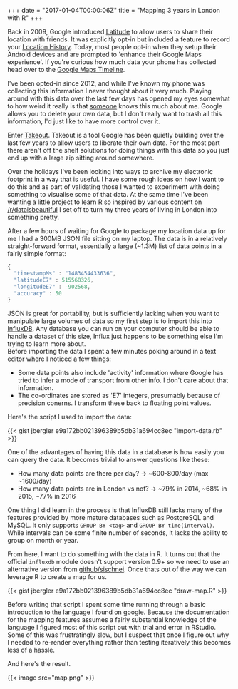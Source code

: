 +++
date = "2017-01-04T00:00:06Z"
title = "Mapping 3 years in London with R"
+++

Back in 2009, Google introduced [Latitude](https://en.wikipedia.org/wiki/Google_Latitude) to allow users to share their location with friends. It was explicitly opt-in but included a feature to record your [Location History](http://googlemobile.blogspot.co.uk/2009/11/google-latitude-now-with-location.html). Today, most people opt-in when they setup their Android devices and are prompted to 'enhance their Google Maps experience'. If you're curious how much data your phone has collected head over to the [Google Maps Timeline](https://www.google.com/maps/timeline).

I've been opted-in since 2012, and while I've known my phone was collecting this information I never thought about it very much. Playing around with this data over the last few days has opened my eyes somewhat to how weird it really is that [someone](https://en.wikipedia.org/wiki/Corporate_personhood) knows this much about me. Google allows you to delete your own data, but I don't really want to trash all this information, I'd just like to have more control over it.

Enter [Takeout](https://takeout.google.com/settings/takeout). Takeout is a tool Google has been quietly building over the last few years to allow users to liberate their own data. For the most part there aren't off the shelf solutions for doing things with this data so you just end up with a large zip sitting around somewhere.

Over the holidays I've been looking into ways to archive my electronic footprint in a way that is useful. I have some rough ideas on how I want to do this and as part of validating those I wanted to experiment with doing something to visualise some of that data. At the same time I've been wanting a little project to learn [R](https://www.r-project.org/about.html) so inspired by various content on [/r/dataisbeautiful](https://reddit.com/r/dataisbeautiful) I set off to turn my three years of living in London into something pretty.

After a few hours of waiting for Google to package my location data up for me I had a 300MB JSON file sitting on my laptop. The data is in a relatively straight-forward format, essentially a large (~1.3M) list of data points in a fairly simple format:

```javascript
{
  "timestampMs" : "1483454433636",
  "latitudeE7" : 515568326,
  "longitudeE7" : -902568,
  "accuracy" : 50
}
```

JSON is great for portability, but is sufficiently lacking when you want to manipulate large volumes of data so my first step is to import this into [InfluxDB](https://github.com/influxdata/influxdb#an-open-source-time-series-database). Any database you can run on your computer should be able to handle a dataset of this size, Influx just happens to be something else I'm trying to learn more about. <br/>
Before importing the data I spent a few minutes poking around in a text editor where I noticed a few things:

* Some data points also include 'activity' information where Google has tried to infer a mode of transport from other info. I don't care about that information.
* The co-ordinates are stored as 'E7' integers, presumably because of precision conerns. I transform these back to floating point values.

Here's the script I used to import the data:

{{< gist jbergler e9a172bb021396389b5db31a694cc8ec "import-data.rb" >}}

One of the advantages of having this data in a database is how easily you can query the data. It becomes trivial to answer questions like these:

* How many data points are there per day? -> ~600-800/day (max ~1600/day)
* How many data points are in London vs not? -> ~79% in 2014, ~68% in 2015, ~77% in 2016

One thing I did learn in the process is that InfluxDB still lacks many of the features provided by more mature databases such as PostgreSQL and MySQL. It only supports `GROUP BY <tag>` and `GROUP BY time(interval)`. While intervals can be some finite number of seconds, it lacks the ability to group on month or year.

From here, I want to do something with the data in R. It turns out that the official `influxdb` module doesn't support version 0.9+ so we need to use an alternative version from [github/sischnei](https://github.com/sischnei/influxdb-r). Once thats out of the way we can leverage R to create a map for us.

{{< gist jbergler e9a172bb021396389b5db31a694cc8ec "draw-map.R" >}}

Before writing that script I spent some time running through a basic introduction to the language I found on google. Because the documentation for the mapping features assumes a fairly substantial knowledge of the language I figured most of this script out with trial and error in RStudio. Some of this was frustratingly slow, but I suspect that once I figure out why I needed to re-render everything rather than testing iteratively this becomes less of a hassle.

And here's the result.

{{< image src="map.png" >}}

